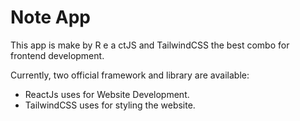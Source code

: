 # Note App

This app is make by R e a ctJS and TailwindCSS the best combo for frontend development.

Currently, two official framework and library are available:

- ReactJs uses for Website Development.
- TailwindCSS uses for styling the website.
